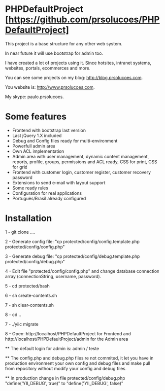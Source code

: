 PHPDefaultProject [https://github.com/prsolucoes/PHPDefaultProject]
=================

This project is a base structure for any other web system.

In near future it will use bootstrap for admin too.

I have created a lot of projects using it. Since hotsites, intranet systems, websites, portals, ecommerces and more.

You can see some projects on my blog: http://blog.prsolucoes.com.

You website is: http://www.prsolucoes.com.

My skype: paulo.prsolucoes.

Some features
=================

- Frontend with bootstrap last version
- Last jQuery 1.X included
- Debug and Config files ready for multi-environment
- Powerfull admin area
- Own ACL implementation
- Admin area with user management, dynamic content management, reports, profile, groups, permissions and ACL ready, CSS for print, CSS for grid
- Frontend with customer login, customer register, customer recovery password
- Extensions to send e-mail with layout support
- Some ready rules
- Configuration for real applications
- Português/Brasil already configured 


Installation
=================

1 - git clone ....

2 - Generate config file: "cp protected/config/config.template.php protected/config/config.php"

3 - Generate debug file: "cp protected/config/debug.template.php protected/config/debug.php"

4 - Edit file "protected/config/config.php" and change database connection array (connectionString, username, password).

5 - cd protected/bash

6 - sh create-contents.sh

7 - sh clear-contents.sh

8 - cd ..

7 - ./yiic migrate

8 - Open: http://localhost/PHPDefaultProject for Frontend and http://localhost/PHPDefaultProject/admin for the Admin area

** The default login for admin is: admin / teste

** The config.php and debug.php files re not commited, it let you have in production environment your own config and debug files and make pull from repository without modify your config and debug files.

** In production change in file protected/config/debug.php "define('YII_DEBUG', true)" to "define('YII_DEBUG', false)"
